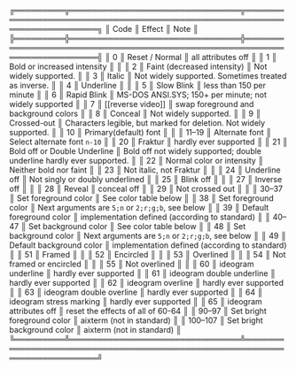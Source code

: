 ╔═════════╦═══════════════════════════════╦═════════════════════════════════════════════════════════════════════════╗
║  Code   ║             Effect            ║                                   Note                                  ║
╠═════════╬═══════════════════════════════╬═════════════════════════════════════════════════════════════════════════╣
║ 0       ║  Reset / Normal               ║  all attributes off                                                     ║
║ 1       ║  Bold or increased intensity  ║                                                                         ║
║ 2       ║  Faint (decreased intensity)  ║  Not widely supported.                                                  ║
║ 3       ║  Italic                       ║  Not widely supported. Sometimes treated as inverse.                    ║
║ 4       ║  Underline                    ║                                                                         ║
║ 5       ║  Slow Blink                   ║  less than 150 per minute                                               ║
║ 6       ║  Rapid Blink                  ║  MS-DOS ANSI.SYS; 150+ per minute; not widely supported                 ║
║ 7       ║  [[reverse video]]            ║  swap foreground and background colors                                  ║
║ 8       ║  Conceal                      ║  Not widely supported.                                                  ║
║ 9       ║  Crossed-out                  ║  Characters legible, but marked for deletion.  Not widely supported.    ║
║ 10      ║  Primary(default) font        ║                                                                         ║
║ 11–19   ║  Alternate font               ║  Select alternate font `n-10`                                           ║
║ 20      ║  Fraktur                      ║  hardly ever supported                                                  ║
║ 21      ║  Bold off or Double Underline ║  Bold off not widely supported; double underline hardly ever supported. ║
║ 22      ║  Normal color or intensity    ║  Neither bold nor faint                                                 ║
║ 23      ║  Not italic, not Fraktur      ║                                                                         ║
║ 24      ║  Underline off                ║  Not singly or doubly underlined                                        ║
║ 25      ║  Blink off                    ║                                                                         ║
║ 27      ║  Inverse off                  ║                                                                         ║
║ 28      ║  Reveal                       ║  conceal off                                                            ║
║ 29      ║  Not crossed out              ║                                                                         ║
║ 30–37   ║  Set foreground color         ║  See color table below                                                  ║
║ 38      ║  Set foreground color         ║  Next arguments are `5;n` or `2;r;g;b`, see below                       ║
║ 39      ║  Default foreground color     ║  implementation defined (according to standard)                         ║
║ 40–47   ║  Set background color         ║  See color table below                                                  ║
║ 48      ║  Set background color         ║  Next arguments are `5;n` or `2;r;g;b`, see below                       ║
║ 49      ║  Default background color     ║  implementation defined (according to standard)                         ║
║ 51      ║  Framed                       ║                                                                         ║
║ 52      ║  Encircled                    ║                                                                         ║
║ 53      ║  Overlined                    ║                                                                         ║
║ 54      ║  Not framed or encircled      ║                                                                         ║
║ 55      ║  Not overlined                ║                                                                         ║
║ 60      ║  ideogram underline           ║  hardly ever supported                                                  ║
║ 61      ║  ideogram double underline    ║  hardly ever supported                                                  ║
║ 62      ║  ideogram overline            ║  hardly ever supported                                                  ║
║ 63      ║  ideogram double overline     ║  hardly ever supported                                                  ║
║ 64      ║  ideogram stress marking      ║  hardly ever supported                                                  ║
║ 65      ║  ideogram attributes off      ║  reset the effects of all of 60-64                                      ║
║ 90–97   ║  Set bright foreground color  ║  aixterm (not in standard)                                              ║
║ 100–107 ║  Set bright background color  ║  aixterm (not in standard)                                              ║
╚═════════╩═══════════════════════════════╩═════════════════════════════════════════════════════════════════════════╝